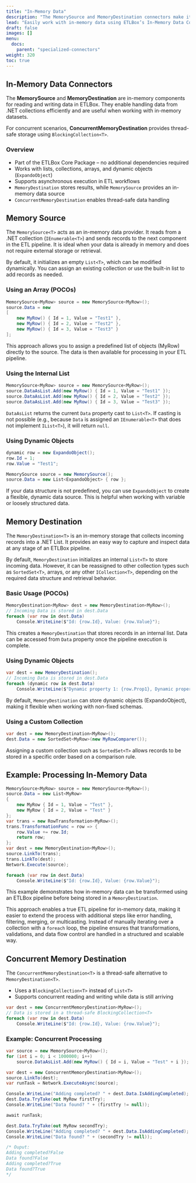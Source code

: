 ```yaml
---
title: "In-Memory Data"
description: "The MemorySource and MemoryDestination connectors make it easy to read and write data directly from .NET collections like lists and arrays. MemorySource streams data from in-memory collections, while MemoryDestination collects incoming records. If you need to access data while it’s still being processed, ConcurrentMemoryDestination offers a thread-safe solution."
lead: "Easily work with in-memory data using ETLBox’s In-Memory Data Connectors. Whether you need to pull data from a list, store results in memory, or handle concurrent access, these connectors provide a simple and efficient way to manage your data flow."
draft: false
images: []
menu:
  docs:
    parent: "specialized-connectors"
weight: 320
toc: true
---
```


## In-Memory Data Connectors

The **MemorySource** and **MemoryDestination** are in-memory components for reading and writing data in ETLBox. They enable handling data from .NET collections efficiently and are useful when working with in-memory datasets.

For concurrent scenarios, **ConcurrentMemoryDestination** provides thread-safe storage using `BlockingCollection<T>`.

### Overview

- Part of the ETLBox Core Package – no additional dependencies required
- Works with lists, collections, arrays, and dynamic objects (`ExpandoObject`)
- Supports asynchronous execution in ETL workflows
- `MemoryDestination` stores results, while `MemorySource` provides an in-memory data source
- `ConcurrentMemoryDestination` enables thread-safe data handling

## Memory Source

The `MemorySource<T>` acts as an in-memory data provider. It reads from a .NET collection (`IEnumerable<T>`) and sends records to the next component in the ETL pipeline. It is ideal when your data is already in memory and does not require external storage or retrieval.

By default, it initializes an empty `List<T>`, which can be modified dynamically. You can assign an existing collection or use the built-in list to add records as needed.

### Using an Array (POCOs)

```csharp
MemorySource<MyRow> source = new MemorySource<MyRow>();
source.Data = new
[
    new MyRow() { Id = 1, Value = "Test1" },
    new MyRow() { Id = 2, Value = "Test2" },
    new MyRow() { Id = 3, Value = "Test3" }
];
```

This approach allows you to assign a predefined list of objects (MyRow) directly to the source. The data is then available for processing in your ETL pipeline.

### Using the Internal List

```csharp
MemorySource<MyRow> source = new MemorySource<MyRow>();
source.DataAsList.Add(new MyRow() { Id = 1, Value = "Test1" });
source.DataAsList.Add(new MyRow() { Id = 2, Value = "Test2" });
source.DataAsList.Add(new MyRow() { Id = 3, Value = "Test3" });
```

`DataAsList` returns the current `Data` property cast to `List<T>`. If casting is not possible (e.g., because `Data` is assigned an `IEnumerable<T>` that does not implement `IList<T>`), it will return `null`.

### Using Dynamic Objects

```csharp
dynamic row = new ExpandoObject();
row.Id = 1;
row.Value = "Test1";

MemorySource source = new MemorySource();
source.Data = new List<ExpandoObject> { row };
```

If your data structure is not predefined, you can use `ExpandoObject` to create a flexible, dynamic data source. This is helpful when working with variable or loosely structured data.

## Memory Destination

The `MemoryDestination<T>` is an in-memory storage that collects incoming records into a .NET List<T>. It provides an easy way to capture and inspect data at any stage of an ETLBox pipeline.

By default, `MemoryDestination` initializes an internal `List<T>` to store incoming data. However, it can be reassigned to other collection types such as `SortedSet<T>`, arrays, or any other `ICollection<T>`, depending on the required data structure and retrieval behavior.

### Basic Usage (POCOs)

```csharp
MemoryDestination<MyRow> dest = new MemoryDestination<MyRow>();
// Incoming Data is stored in dest.Data
foreach (var row in dest.Data)
    Console.WriteLine($"Id: {row.Id}, Value: {row.Value}");
```

This creates a `MemoryDestination` that stores records in an internal list. Data can be accessed from `Data` property once the pipeline execution is complete.

### Using Dynamic Objects

```csharp
var dest = new MemoryDestination();
// Incoming Data is stored in dest.Data
foreach (dynamic row in dest.Data)
    Console.WriteLine($"Dynamic property 1: {row.Prop1}, Dynamic property 2: {row.Prop2}");
```

By default, `MemoryDestination` can store dynamic objects (ExpandoObject), making it flexible when working with non-fixed schemas.

### Using a Custom Collection

```csharp
var dest = new MemoryDestination<MyRow>();
dest.Data = new SortedSet<MyRow>(new MyRowComparer());
```

Assigning a custom collection such as `SortedSet<T>`  allows records to be stored in a specific order based on a comparison rule.


## Example: Processing In-Memory Data

```csharp
MemorySource<MyRow> source = new MemorySource<MyRow>();
source.Data = new List<MyRow>
{
    new MyRow { Id = 1, Value = "Test" },
    new MyRow { Id = 2, Value = "Test" }
};
var trans = new RowTransformation<MyRow>();
trans.TransformationFunc = row => {
    row.Value += row.Id;
    return row;
};
var dest = new MemoryDestination<MyRow>();
source.LinkTo(trans);
trans.LinkTo(dest);
Network.Execute(source);

foreach (var row in dest.Data)
    Console.WriteLine($"Id: {row.Id}, Value: {row.Value}");
```

This example demonstrates how in-memory data can be transformed using an ETLBox pipeline before being stored in a `MemoryDestination`.

This approach enables a true ETL pipeline for in-memory data, making it easier to extend the process with additional steps like error handling, filtering, merging, or multicasting. Instead of manually iterating over a collection with a `foreach` loop, the pipeline ensures that transformations, validations, and data flow control are handled in a structured and scalable way.

## Concurrent Memory Destination

The `ConcurrentMemoryDestination<T>` is a thread-safe alternative to `MemoryDestination<T>`.

- Uses a `BlockingCollection<T>` instead of `List<T>`
- Supports concurrent reading and writing while data is still arriving

```csharp
var dest = new ConcurrentMemoryDestination<MyRow>();
// Data is stored in a thread-safe BlockingCollection<T>
foreach (var row in dest.Data)
    Console.WriteLine($"Id: {row.Id}, Value: {row.Value}");
```

### Example: Concurrent Processing

```csharp
var source = new MemorySource<MyRow>();
for (int i = 0; i < 1000000; i++)
    source.DataAsList.Add(new MyRow() { Id = i, Value = "Test" + i });

var dest = new ConcurrentMemoryDestination<MyRow>();
source.LinkTo(dest);
var runTask = Network.ExecuteAsync(source);

Console.WriteLine("Adding completed? " + dest.Data.IsAddingCompleted);
dest.Data.TryTake(out MyRow firstTry);
Console.WriteLine("Data found? " + (firstTry != null));

await runTask;

dest.Data.TryTake(out MyRow secondTry);
Console.WriteLine("Adding completed? " + dest.Data.IsAddingCompleted);
Console.WriteLine("Data found? " + (secondTry != null));

/* Ouput:
Adding completed?False
Data found?False
Adding completed?True
Data found?True
*/
```

